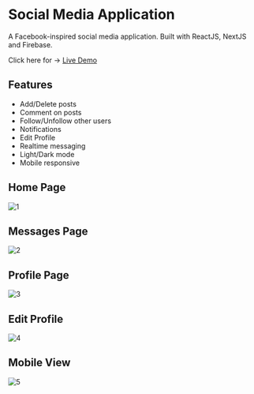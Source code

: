 # Social Media Application

A Facebook-inspired social media application. Built with ReactJS, NextJS and Firebase. 

Click here for -> [Live Demo](https://react-social-media-app-jet.vercel.app/)

## Features

* Add/Delete posts
* Comment on posts
* Follow/Unfollow other users
* Notifications
* Edit Profile
* Realtime messaging
* Light/Dark mode
* Mobile responsive

## Home Page
![1](https://user-images.githubusercontent.com/80620236/162007594-54ec938e-459a-4877-a705-8dc337c5354a.png)

## Messages Page
![2](https://user-images.githubusercontent.com/80620236/162007815-06172670-fffe-484f-a556-48d931e9db10.png)

## Profile Page
![3](https://user-images.githubusercontent.com/80620236/162007966-52d78f6b-a757-495c-9640-eaf0b5f8706d.png)

## Edit Profile
![4](https://user-images.githubusercontent.com/80620236/162008100-01f41d02-3ba7-4d3a-9fcd-981f55a1fa3c.png)

## Mobile View
![5](https://user-images.githubusercontent.com/80620236/162008235-02c3dedc-5459-4ea8-997d-03e1c209fd12.png)
